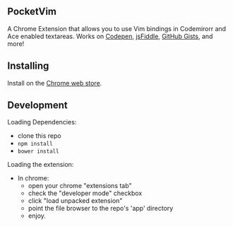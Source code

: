 PocketVim
---

A Chrome Extension that allows you to use Vim bindings in Codemirorr and Ace enabled textareas. Works on [Codepen](http://codepen.io), [jsFiddle](http://jsfiddle.net/), [GitHub Gists](http://gist.github.com/), and more!

Installing
---
Install on the [Chrome web store](https://chrome.google.com/webstore/detail/pocket-vim/pjnhffdkdckcagdmfmidafhppbomjdjg?hl=en&gl=US).

Development
---

Loading Dependencies:

- clone this repo
- ``npm install``
- ``bower install``


Loading the extension:

- In chrome:
  - open your chrome "extensions tab"
  - check the "developer mode" checkbox
  - click "load unpacked extension"
  - point the file browser to the repo's 'app' directory
  - enjoy.
